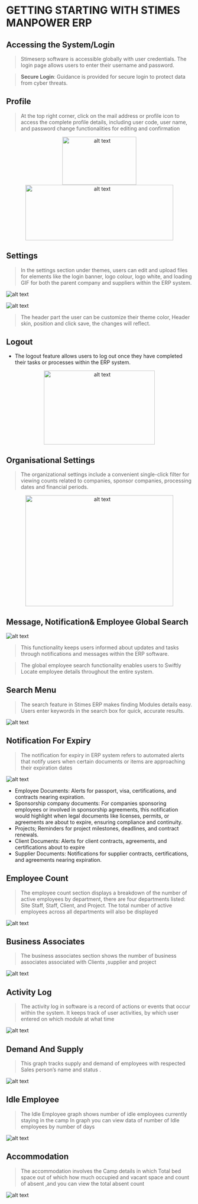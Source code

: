 # GETTING STARTING WITH STIMES MANPOWER  ERP
## Accessing the System/Login

>	Stimeserp software is accessible globally with user credentials. The login page  allows users to enter their username and password.

>	**Secure Login**:
Guidance is provided for secure login to protect data from cyber threats.

## Profile       
>	At the top right corner, click on the mail address or profile icon to access the complete profile details, including user code, user name, and password change functionalities for editing and confirmation


<div style="text-align:center;">
    <img src="images/profile-setup,1.png" alt="alt text" width="200" height="130">
</div>

<div style="text-align:center;">
    <img src="images/profile-setup.png" alt="alt text" width="400" height="150">
</div>


## Settings

>In the settings section under themes, users can edit and upload files for elements like the login banner, logo colour, logo white, and loading GIF for both the parent company and suppliers within the ERP system.

![alt text](images/Settings,theme.png)

![alt text](images/Settings,header.png)
>	The header part the user can be customize their theme color, Header skin, position and click save, the changes will reflect. 

## Logout 
    
 - The logout feature allows users to log out once they have completed their tasks or processes within the ERP system.
<div style="text-align:center;">
    <img src="logout.png" alt="alt text" width="300" height="200">
</div>

## Organisational Settings

>	The organizational settings include a convenient single-click filter for viewing counts related to companies, sponsor companies, processing dates and financial periods. 
<div style="text-align:center;">
    <img src="images/Organisation settings.png" alt="alt text" width="400" height="300">
</div>


## Message, Notification& Employee Global Search 
![alt text](<images/message,notification .png>)

>This functionality keeps users informed about updates and tasks through notifications and messages within the ERP software.

>	The global employee search functionality enables users to Swiftly Locate employee details throughout the entire system.

## Search Menu  
    
>The search feature in Stimes ERP makes finding Modules details easy. Users enter keywords in the search box for quick, accurate results.

![alt text](images/search.png)


## Notification For Expiry
>The notification for expiry in ERP system refers to automated alerts that notify users when certain documents or items are approaching their expiration dates

![alt text](<images/notification for expiry  copy.png>)
-	Employee Documents: Alerts for passport, visa, certifications, and contracts nearing expiration.
-	Sponsorship company documents: For companies sponsoring employees or involved in sponsorship agreements, this notification would highlight when legal documents like licenses, permits, or agreements are about to expire, ensuring compliance and continuity.
-	Projects; Reminders for project milestones, deadlines, and contract renewals.
-	Client Documents: Alerts for client contracts, agreements, and certifications about to expire
-	Supplier Documents: Notifications for supplier contracts, certifications, and agreements nearing expiration.

## Employee Count 
>The employee count section displays a breakdown of the number of active employees by department, there are four departments listed: Site Staff, Staff, Client, and Project. The total number of active employees across all departments will also be displayed 

![alt text](<images/employeee count.png>)

## Business Associates 
>The business associates section shows the number of business associates associated with Clients ,supplier and project

![alt text](<images/business associate .png>)

## Activity Log
>The activity log in  software is a record of actions or events that occur within the system. It keeps track of user activities, by which user entered on which module at what time 

![alt text](<images/activity log.png>)


## Demand And Supply 
>This graph tracks supply and demand of employees with respected Sales person’s name and status . 

![alt text](<images/demand & supply.png>)
## Idle Employee 
>The Idle Employee graph shows number of idle employees  currently staying in the camp
In graph you can view data of number of Idle employees by number of days 

![alt text](<images/idle employees.png>)

## Accommodation
>The accommodation involves the Camp details in which Total bed space out of which how much occupied and vacant space and count of absent ,and you can view the total absent count

![alt text](<images/accommodation .png>)
